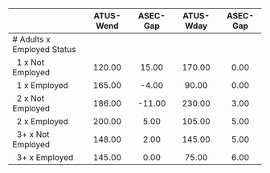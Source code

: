 
|                      |    ATUS-Wend |     ASEC-Gap |    ATUS-Wday |     ASEC-Gap |
| -------------------- | :----------: | :----------: | :----------: | :----------: |
| # Adults x Employed Status |              |              |              |              |
| &nbsp;&nbsp;1 x Not Employed |       120.00 |        15.00 |       170.00 |         0.00 |
| &nbsp;&nbsp;1 x Employed |       165.00 |        -4.00 |        90.00 |         0.00 |
| &nbsp;&nbsp;2 x Not Employed |       186.00 |       -11.00 |       230.00 |         3.00 |
| &nbsp;&nbsp;2 x Employed |       200.00 |         5.00 |       105.00 |         5.00 |
| &nbsp;&nbsp;3+ x Not Employed |       148.00 |         2.00 |       145.00 |         5.00 |
| &nbsp;&nbsp;3+ x Employed |       145.00 |         0.00 |        75.00 |         6.00 |

